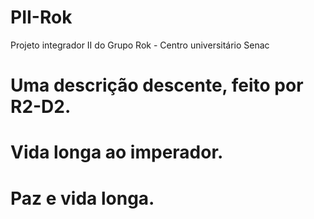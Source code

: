 # PII-Rok
Projeto integrador II do Grupo Rok - Centro universitário Senac


# Uma descrição descente, feito por R2-D2.

# Vida longa ao imperador.

# Paz e vida longa.
